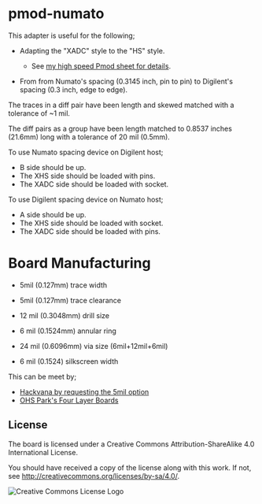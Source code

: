 # pmod-numato

This adapter is useful for the following;

 * Adapting the "XADC" style to the "HS" style.
    - See [my high speed Pmod sheet for details](https://docs.google.com/spreadsheets/d/1D-GboyrP57VVpejQzEm0P1WEORo1LAIt92hk1bZGEoo/edit#gid=725118408).

 * From from Numato's spacing (0.3145 inch, pin to pin) to
   Digilent's spacing (0.3 inch, edge to edge).

The traces in a diff pair have been length and skewed matched with a tolerance
of ~1 mil.

The diff pairs as a group have been length matched to 0.8537 inches (21.6mm)
long with a tolerance of 20 mil (0.5mm).

To use Numato spacing device on Digilent host;
 * B side should be up.
 * The XHS side should be loaded with pins.
 * The XADC side should be loaded with socket.

To use Digilent spacing device on Numato host;
 * A side should be up.
 * The XHS side should be loaded with socket.
 * The XADC side should be loaded with pins.


# Board Manufacturing

 *  5mil (0.127mm) trace width
 *  5mil (0.127mm) trace clearance

 * 12 mil (0.3048mm) drill size
 *  6 mil (0.1524mm) annular ring
 * 24 mil (0.6096mm) via size (6mil+12mil+6mil)

 *  6 mil (0.1524) silkscreen width

This can be meet by;
 * [Hackvana by requesting the 5mil option](https://docs.google.com/document/d/1p6FH25ltGpzJQ5_8fbflDukqEKghiEcpuhJpngth2Is/edit)
 * [OHS Park's Four Layer Boards](http://docs.oshpark.com/services/)


## License

The board is licensed under a
Creative Commons Attribution-ShareAlike 4.0 International License.

You should have received a copy of the license along with this
work.  If not, see <http://creativecommons.org/licenses/by-sa/4.0/>.

![Creative Commons License Logo](https://i.creativecommons.org/l/by-sa/4.0/88x31.png)

